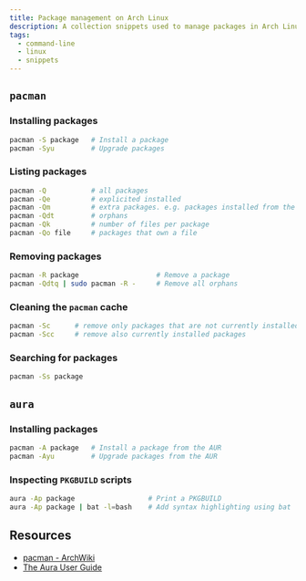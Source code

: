 ```yaml
---
title: Package management on Arch Linux
description: A collection snippets used to manage packages in Arch Linux.
tags:
  - command-line
  - linux
  - snippets
---
```


## `pacman`

### Installing packages

```bash
pacman -S package   # Install a package
pacman -Syu         # Upgrade packages
```

### Listing packages

```bash
pacman -Q           # all packages
pacman -Qe          # explicited installed
pacman -Qm          # extra packages. e.g. packages installed from the aur
pacman -Qdt         # orphans
pacman -Qk          # number of files per package
pacman -Qo file     # packages that own a file
```

### Removing packages

```bash
pacman -R package                   # Remove a package
pacman -Qdtq | sudo pacman -R -     # Remove all orphans
```

### Cleaning the `pacman` cache

```bash
pacman -Sc      # remove only packages that are not currently installed
pacman -Scc     # remove also currently installed packages
```

### Searching for packages

```bash
pacman -Ss package
```

## `aura`

### Installing packages

```bash
pacman -A package   # Install a package from the AUR
pacman -Ayu         # Upgrade packages from the AUR
```

### Inspecting `PKGBUILD` scripts

```bash
aura -Ap package                  # Print a PKGBUILD
aura -Ap package | bat -l=bash    # Add syntax highlighting using bat
```

## Resources

- [pacman - ArchWiki](https://wiki.archlinux.org/title/pacman)
- [The Aura User Guide](https://fosskers.github.io/aura/)
